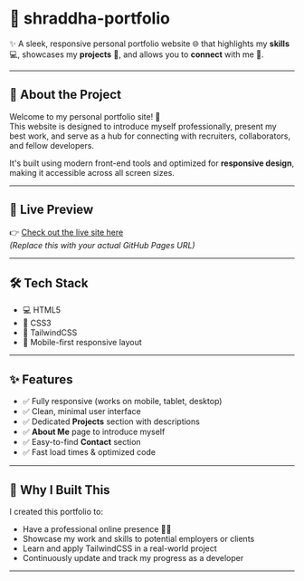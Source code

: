 # 🌟 shraddha-portfolio

✨ A sleek, responsive personal portfolio website 🌐 that highlights my **skills** 💻, showcases my **projects** 🚀, and allows you to **connect** with me 🤝.

---

## 💼 About the Project

Welcome to my personal portfolio site! 🎉  
This website is designed to introduce myself professionally, present my best work, and serve as a hub for connecting with recruiters, collaborators, and fellow developers.

It's built using modern front-end tools and optimized for **responsive design**, making it accessible across all screen sizes.

---

## 🔗 Live Preview

👉 [Check out the live site here](https://your-username.github.io/portfolio)  
*(Replace this with your actual GitHub Pages URL)*

---

## 🛠️ Tech Stack

- 💻 HTML5  
- 🎨 CSS3  
- 💨 TailwindCSS  
- 📱 Mobile-first responsive layout

---

## ✨ Features

- ✅ Fully responsive (works on mobile, tablet, desktop)  
- ✅ Clean, minimal user interface  
- ✅ Dedicated **Projects** section with descriptions  
- ✅ **About Me** page to introduce myself  
- ✅ Easy-to-find **Contact** section  
- ✅ Fast load times & optimized code

---

## 🤔 Why I Built This

I created this portfolio to:
- Have a professional online presence 👩‍💻  
- Showcase my work and skills to potential employers or clients  
- Learn and apply TailwindCSS in a real-world project  
- Continuously update and track my progress as a developer

---

